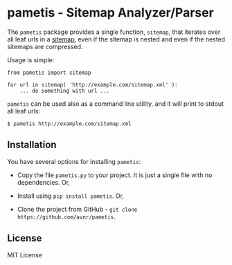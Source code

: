 pametis - Sitemap Analyzer/Parser
===

The `pametis` package provides a single function, `sitemap`, that iterates over all leaf urls in
a [sitemap](http://sitemaps.org), even if the sitemap is nested and even if the nested sitemaps
are compressed.

Usage is simple:

    from pametis import sitemap

    for url in sitemap( 'http://example.com/sitemap.xml' ):
        ... do something with url ...

`pametis` can be used also as a command line utility, and it will print to stdout all leaf urls:

    $ pametis http://example.com/sitemap.xml

Installation
---

You have several options for installing `pametis`:

- Copy the file `pametis.py` to your project. It is just a single file with no dependencies. Or,

- Install using `pip install pametis`. Or,

- Clone the project from GitHub - `git clone https://github.com/avnr/pametis`.

License
---

MIT License

